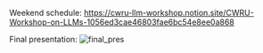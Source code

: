 Weekend schedule:
https://cwru-llm-workshop.notion.site/CWRU-Workshop-on-LLMs-1056ed3cae46803fae6bc54e8ee0a868

Final presentation:
![final_pres](https://github.com/user-attachments/assets/ca126bda-3930-417b-9c38-3f0aa35392c0)

